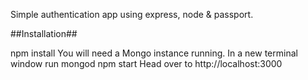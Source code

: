 Simple authentication app using express, node & passport.

##Installation##


npm install
You will need a Mongo instance running. In a new terminal window run mongod
 npm start
Head over to http://localhost:3000